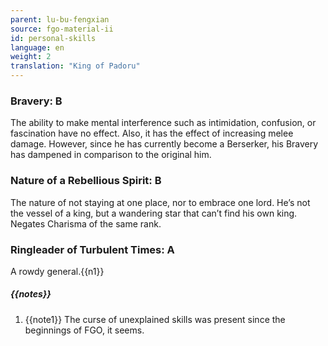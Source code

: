 ```yaml
---
parent: lu-bu-fengxian
source: fgo-material-ii
id: personal-skills
language: en
weight: 2
translation: "King of Padoru"
---
```


### Bravery: B
The ability to make mental interference such as intimidation, confusion, or fascination have no effect.
Also, it has the effect of increasing melee damage. However, since he has currently become a Berserker, his Bravery has dampened in comparison to the original him.

### Nature of a Rebellious Spirit: B

The nature of not staying at one place, nor to embrace one lord.
He’s not the vessel of a king, but a wandering star that can’t find his own king.
Negates Charisma of the same rank.

### Ringleader of Turbulent Times: A

A rowdy general.{{n1}}

##### {{notes}}

1. {{note1}} The curse of unexplained skills was present since the beginnings of FGO, it seems.
